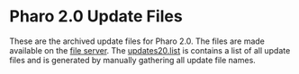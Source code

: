 Pharo 2.0 Update Files
======================

These are the archived update files for Pharo 2.0.
The files are made available on the [file server](http://files.pharo.org/updates/pharo2.0/).
The [updates20.list](updates20.list) is contains a list of all update files and is generated by manually gathering all update file names.
